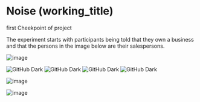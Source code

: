# Noise (working_title)
first Cheekpoint of project 



The experiment starts with participants being told that they own a business and that the persons in the image below are their salespersons. 


![image](https://github.com/yoavger/noise_or_underfit/blob/main/plots/method.png)

![GitHub Dark](https://github.com/yoavger/noise_or_underfit/blob/main/plots/cm_100.png)
![GitHub Dark](https://github.com/yoavger/noise_or_underfit/blob/main/plots/cm_1000.png)
![GitHub Dark](https://github.com/yoavger/noise_or_underfit/blob/main/plots/cm_LR.png)
![GitHub Dark](https://github.com/yoavger/noise_or_underfit/blob/main/plots/cm_best.png)

![image](https://github.com/yoavger/noise_or_underfit/blob/main/plots/bar_plot.png)



![image](https://github.com/yoavger/noise_or_underfit/blob/main/plots/noise_2.png)







